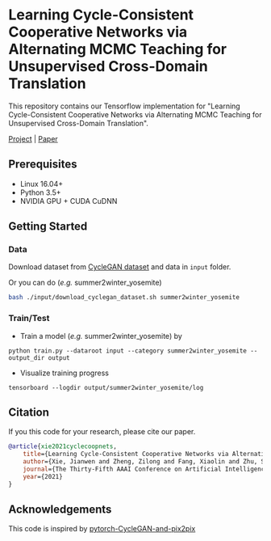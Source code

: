 # Learning Cycle-Consistent Cooperative Networks via Alternating MCMC Teaching for Unsupervised Cross-Domain Translation
This repository contains our Tensorflow implementation for "Learning Cycle-Consistent Cooperative Networks via Alternating MCMC Teaching for Unsupervised Cross-Domain Translation".

[Project](http://www.stat.ucla.edu/~jxie/CycleCoopNets/) | [Paper](https://arxiv.org/pdf/2103.04285.pdf)

## Prerequisites

- Linux 16.04+
- Python 3.5+
- NVIDIA GPU + CUDA CuDNN

## Getting Started
### Data
Download dataset from [CycleGAN dataset](https://github.com/junyanz/pytorch-CycleGAN-and-pix2pix/blob/master/datasets/download_cyclegan_dataset.sh) and data in `input` folder.

Or you can do (*e.g.* summer2winter_yosemite)
```bash
bash ./input/download_cyclegan_dataset.sh summer2winter_yosemite
```

### Train/Test
- Train a model (*e.g.* summer2winter_yosemite) by 
```
python train.py --dataroot input --category summer2winter_yosemite --output_dir output
```
- Visualize training progress
```
tensorboard --logdir output/summer2winter_yosemite/log
```

## Citation
If you this code for your research, please cite our paper.

```bibtex
@article{xie2021cyclecoopnets,
    title={Learning Cycle-Consistent Cooperative Networks via Alternating MCMC Teaching for Unsupervised Cross-Domain Translation},
    author={Xie, Jianwen and Zheng, Zilong and Fang, Xiaolin and Zhu, Song-Chun and Wu, Ying Nian},
    journal={The Thirty-Fifth AAAI Conference on Artificial Intelligence (AAAI)},
    year={2021}
}
```

## Acknowledgements
This code is inspired by [pytorch-CycleGAN-and-pix2pix](https://github.com/junyanz/pytorch-CycleGAN-and-pix2pix)
